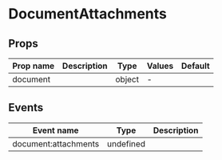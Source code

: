 # DocumentAttachments

## Props

| Prop name | Description | Type   | Values | Default |
| --------- | ----------- | ------ | ------ | ------- |
| document  |             | object | -      |         |

## Events

| Event name           | Type      | Description |
| -------------------- | --------- | ----------- |
| document:attachments | undefined |
